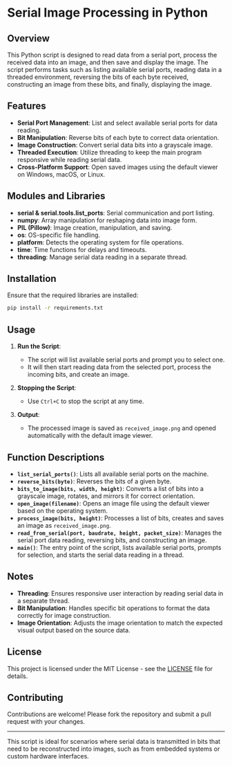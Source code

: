 # Serial Image Processing in Python

## Overview

This Python script is designed to read data from a serial port, process the received data into an image, and then save and display the image. The script performs tasks such as listing available serial ports, reading data in a threaded environment, reversing the bits of each byte received, constructing an image from these bits, and finally, displaying the image.

## Features

- **Serial Port Management**: List and select available serial ports for data reading.
- **Bit Manipulation**: Reverse bits of each byte to correct data orientation.
- **Image Construction**: Convert serial data bits into a grayscale image.
- **Threaded Execution**: Utilize threading to keep the main program responsive while reading serial data.
- **Cross-Platform Support**: Open saved images using the default viewer on Windows, macOS, or Linux.

## Modules and Libraries

- **serial & serial.tools.list_ports**: Serial communication and port listing.
- **numpy**: Array manipulation for reshaping data into image form.
- **PIL (Pillow)**: Image creation, manipulation, and saving.
- **os**: OS-specific file handling.
- **platform**: Detects the operating system for file operations.
- **time**: Time functions for delays and timeouts.
- **threading**: Manage serial data reading in a separate thread.

## Installation

Ensure that the required libraries are installed:

```bash
pip install -r requirements.txt
```

## Usage

1. **Run the Script**:
   - The script will list available serial ports and prompt you to select one.
   - It will then start reading data from the selected port, process the incoming bits, and create an image.

2. **Stopping the Script**:
   - Use `Ctrl+C` to stop the script at any time.

3. **Output**:
   - The processed image is saved as `received_image.png` and opened automatically with the default image viewer.

## Function Descriptions

- **`list_serial_ports()`**: Lists all available serial ports on the machine.
- **`reverse_bits(byte)`**: Reverses the bits of a given byte.
- **`bits_to_image(bits, width, height)`**: Converts a list of bits into a grayscale image, rotates, and mirrors it for correct orientation.
- **`open_image(filename)`**: Opens an image file using the default viewer based on the operating system.
- **`process_image(bits, height)`**: Processes a list of bits, creates and saves an image as `received_image.png`.
- **`read_from_serial(port, baudrate, height, packet_size)`**: Manages the serial port data reading, reversing bits, and constructing an image.
- **`main()`**: The entry point of the script, lists available serial ports, prompts for selection, and starts the serial data reading in a thread.

## Notes

- **Threading**: Ensures responsive user interaction by reading serial data in a separate thread.
- **Bit Manipulation**: Handles specific bit operations to format the data correctly for image construction.
- **Image Orientation**: Adjusts the image orientation to match the expected visual output based on the source data.

## License

This project is licensed under the MIT License - see the [LICENSE](LICENSE) file for details.

## Contributing

Contributions are welcome! Please fork the repository and submit a pull request with your changes.

---

This script is ideal for scenarios where serial data is transmitted in bits that need to be reconstructed into images, such as from embedded systems or custom hardware interfaces.


















